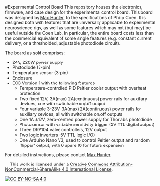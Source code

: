 #Experimental Control Board
This repository houses the electronics, firmware, and case design for the experimental control board. This board was designed by [Max Hunter](https://maxhunter.me/), to the specifications of Philip Coen. It  is designed both with features that are universally applicable to experimental neuroscience rigs, as well as some features which may not (but may) be useful outside the Coen Lab. In particular, the entire board costs less than the commercial equivalent of some single features (e.g. constant current delivery, or a thresholded, adjustable photodiode circuit).

The board as sold comprises:
- 24V, 220W power supply
- Photodiode (2-pin)
- Temperature sensor (3-pin)
- Enclosure
- ECB Version 1 with the following features
	- Temperature-controlled PID Peltier cooler output with overheat protection
	- Two fixed 12V, 3A(max) 2A(continuous) power rails for auxiliary devices, one with switchable on/off output
	- Four variable 3-23V, 3A(max) 2A(continuous) power rails for auxiliary devices, all with switchable on/off outputs
	- One 1A ±12V, zero-centred power supply for Thorlabs photodiode
	- Photosensor with variable sensitivity trigger (5V TTL digital output)
	- Three DRV104 valve controllers, 12V output
	- Two logic inverters (5V TTL logic I/O)
	- One Arduino Nano V3, used to control Peltier output and random ‘flipper’ output, with 6 spare IO for future expansion

For detailed instructions, please contact [Max Hunter](https://maxhunter.me/).

&nbsp;
&nbsp;
This work is licensed under a
[Creative Commons Attribution-NonCommercial-ShareAlike 4.0 International License][cc-by-nc-sa].

[![CC BY-NC-SA 4.0][cc-by-nc-sa-image]][cc-by-nc-sa]

[cc-by-nc-sa]: http://creativecommons.org/licenses/by-nc-sa/4.0/
[cc-by-nc-sa-image]: https://licensebuttons.net/l/by-nc-sa/4.0/88x31.png
[cc-by-nc-sa-shield]: https://img.shields.io/badge/License-CC%20BY--NC--SA%204.0-lightgrey.svg
